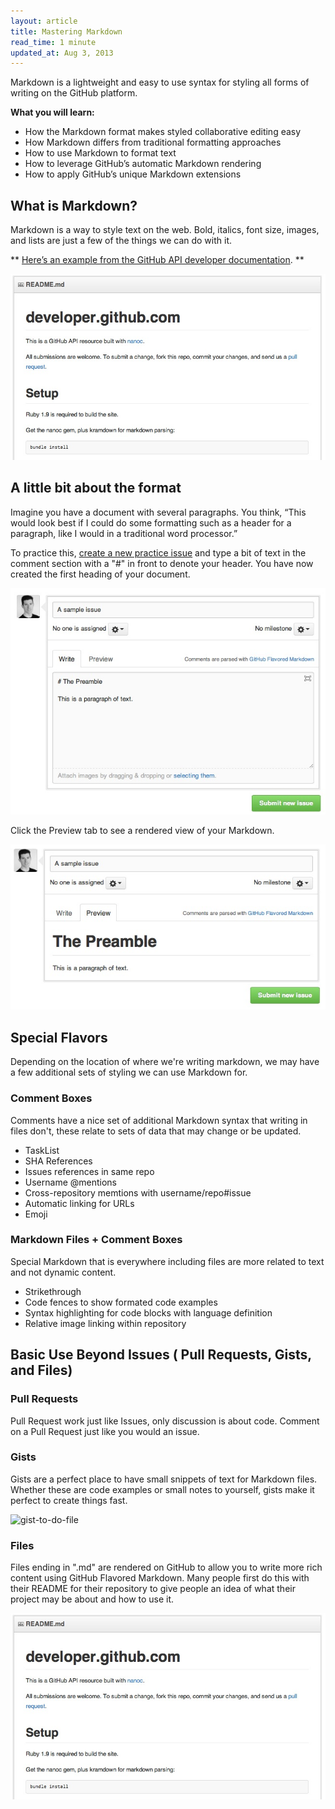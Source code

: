 ```yaml
---
layout: article
title: Mastering Markdown
read_time: 1 minute
updated_at: Aug 3, 2013
---
```


<a id="intro" title="Intro" class="toc-item"></a>
Markdown is a lightweight and easy to use syntax for styling all forms of writing on the GitHub platform.

**What you will learn:**

* How the Markdown format makes styled collaborative editing easy
* How Markdown differs from traditional formatting approaches
* How to use Markdown to format text
* How to leverage GitHub’s automatic Markdown rendering
* How to apply GitHub’s unique Markdown extensions

<a id="what" title="What is Markdown?" class="toc-item"></a>
## What is Markdown?

Markdown is a way to style text on the web. Bold, italics, font size, images, and lists are just a few of the things we can do with it.

** [Here’s an example from the GitHub API developer documentation](https://github.com/github/developer.github.com). **

![GitHub’s API Developer Site README](masteringmarkdown-github-developer-api-readme.jpg)


<a id="format" title="The Format" class="toc-item"></a>
## A little bit about the format

Imagine you have a document with several paragraphs. You think, “This would look best if I could do some formatting such as a header for a paragraph, like I would in a traditional word processor.”

To practice this, [create a new practice issue](https://github.com/githubtraining/sample-markdown/issues/new) and type a bit of text in the comment section with a "#" in front to denote your header. You have now created the first heading of your document.

![Raw Markdown in an Issue](masteringmarkdown-sample-issue-raw.jpg)

Click the Preview tab to see a rendered view of your Markdown.

![Previewed Markdown in an Issue](masteringmarkdown-sample-issue-preview.jpg)

<a id="special" title="Special Flavors" class="toc-item"></a>
## Special Flavors
Depending on the location of where we're writing markdown, we may have a few additional sets of styling we can use Markdown for.

### Comment Boxes
Comments have a nice set of additional Markdown syntax that writing in files don't, these relate to sets of data that may change or be updated.

* TaskList
* SHA References
* Issues references in same repo
* Username @mentions
* Cross-repository memtions with username/repo#issue
* Automatic linking for URLs
* Emoji

### Markdown Files + Comment Boxes
Special Markdown that is everywhere including files are more related to text and not dynamic content.

* Strikethrough
* Code fences to show formated code examples
* Syntax highlighting for code blocks with language definition
* Relative image linking within repository

<a id="gfm" title="Basic Use Beyond Issues" class="toc-item"></a>
## Basic Use Beyond Issues ( Pull Requests, Gists, and Files)

### Pull Requests
Pull Request work just like Issues, only discussion is about code. Comment on a Pull Request just like you would an issue.

### Gists
Gists are a perfect place to have small snippets of text for Markdown files. Whether these are code examples or small notes to yourself, gists make it perfect to create things fast.

![gist-to-do-file](https://f.cloud.github.com/assets/45141/1545382/9b986474-4d75-11e3-8e26-c712711fcdda.png)


### Files

Files ending in ".md" are rendered on GitHub to allow you to write more rich content using GitHub Flavored Markdown. Many people first do this with their README for their repository to give people an idea of what their project may be about and how to use it.

![GitHub’s API Developer Site README](masteringmarkdown-github-developer-api-readme.jpg)

